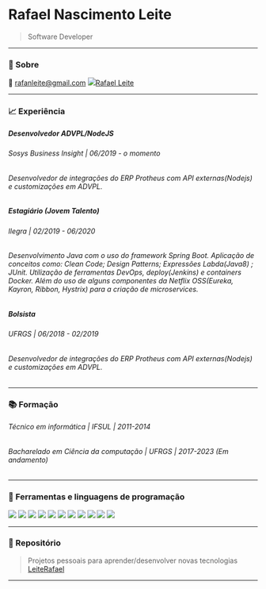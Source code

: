 # Rafael Nascimento Leite
> Software Developer
---
### :memo: Sobre
:email: rafanleite@gmail.com
<img src="https://img.icons8.com/ios-filled/50/000000/linkedin.png"/><a href="https://www.linkedin.com/in/rafanleite/">Rafael Leite</a>

---

### :chart_with_upwards_trend: Experiência

##### Desenvolvedor ADVPL/NodeJS
###### *Sosys Business Insight | 06/2019 - o momento*
###### Desenvolvedor de integrações do ERP Protheus com API externas(Nodejs) e customizações em ADVPL. 

##### Estagiário (Jovem Talento)
###### *Ilegra | 02/2019 - 06/2020*
###### Desenvolvimento Java com o uso do framework Spring Boot. Aplicação de conceitos como: Clean Code; Design Patterns; Expressões Labda(Java8) ; JUnit. Utilização de ferramentas DevOps, deploy(Jenkins) e containers Docker. Além do uso de alguns componentes da Netflix OSS(Eureka, Kayron, Ribbon, Hystrix) para a criação de microservices. 

##### Bolsista 
###### *UFRGS | 06/2018 - 02/2019*
###### Desenvolvedor de integrações do ERP Protheus com API externas(Nodejs) e customizações em ADVPL. 
---

### :books: Formação 
###### Técnico em informática | IFSUL | 2011-2014
###### Bacharelado em Ciência da computação | UFRGS | 2017-2023 (Em andamento)
---

### :wrench: Ferramentas e linguagens de programação

<img src="https://img.icons8.com/color/48/000000/nodejs.png"/> <img src="https://img.icons8.com/material-sharp/48/000000/github.png"/>  <img src="https://img.icons8.com/color/48/000000/npm.png"/> <img src="https://img.icons8.com/color/48/000000/mongodb.png"/> <img src="https://img.icons8.com/color/48/000000/heroku.png"/> <img src="https://img.icons8.com/color/48/000000/java-coffee-cup-logo.png"/> <img src="https://img.icons8.com/ios/50/000000/mysql-logo.png"/> <img src="https://img.icons8.com/color/48/000000/docker.png"/> <img src="https://img.icons8.com/ios-filled/50/000000/javascript.png"/> <img src="https://img.icons8.com/color/48/000000/c-programming.png"/> <img src="https://img.icons8.com/color/48/000000/typescript.png"/>

--- 

### :file_folder: Repositório 
> Projetos pessoais para aprender/desenvolver novas tecnologias 
<a href="https://github.com/LeiteRafael/">LeiteRafael</a>

---

